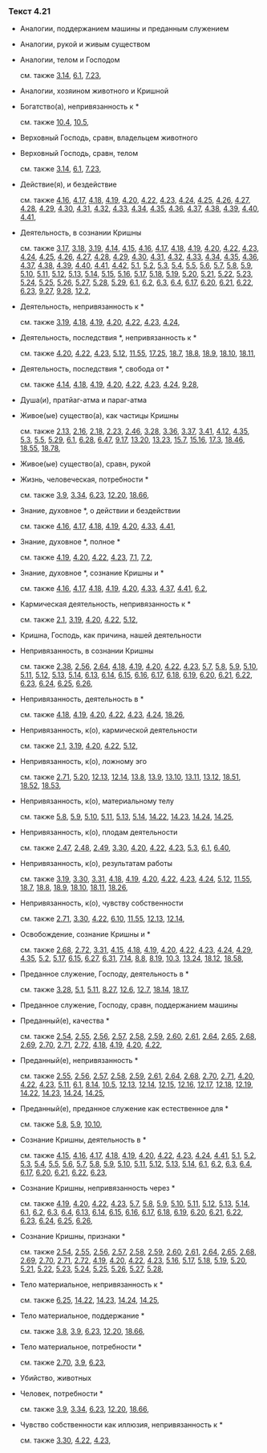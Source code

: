 ### Текст 4.21
	
- Аналогии, поддержанием машины и преданным служением

	
- Аналогии, рукой и живым существом

	
- Аналогии, телом и Господом

	см. также  [3.14](../03/0314.md),  [6.1](../06/0601.md),  [7.23](../07/0723.md), 
	
- Аналогии, хозяином животного и Кришной

	
- Богатство(а), непривязанность к *

	см. также  [10.4](../10/1004.md),  [10.5](../10/1005.md), 
	
- Верховный Господь, сравн, владельцем животного

	
- Верховный Господь, сравн, телом

	см. также  [3.14](../03/0314.md),  [6.1](../06/0601.md),  [7.23](../07/0723.md), 
	
- Действие(я), и бездействие

	см. также  [4.16](../04/0416.md),  [4.17](../04/0417.md),  [4.18](../04/0418.md),  [4.19](../04/0419.md),  [4.20](../04/0420.md),  [4.22](../04/0422.md),  [4.23](../04/0423.md),  [4.24](../04/0424.md),  [4.25](../04/0425.md),  [4.26](../04/0426.md),  [4.27](../04/0427.md),  [4.28](../04/0428.md),  [4.29](../04/0429.md),  [4.30](../04/0430.md),  [4.31](../04/0431.md),  [4.32](../04/0432.md),  [4.33](../04/0433.md),  [4.34](../04/0434.md),  [4.35](../04/0435.md),  [4.36](../04/0436.md),  [4.37](../04/0437.md),  [4.38](../04/0438.md),  [4.39](../04/0439.md),  [4.40](../04/0440.md),  [4.41](../04/0441.md), 
	
- Деятельность, в сознании Кришны

	см. также  [3.17](../03/0317.md),  [3.18](../03/0318.md),  [3.19](../03/0319.md),  [4.14](../04/0414.md),  [4.15](../04/0415.md),  [4.16](../04/0416.md),  [4.17](../04/0417.md),  [4.18](../04/0418.md),  [4.19](../04/0419.md),  [4.20](../04/0420.md),  [4.22](../04/0422.md),  [4.23](../04/0423.md),  [4.24](../04/0424.md),  [4.25](../04/0425.md),  [4.26](../04/0426.md),  [4.27](../04/0427.md),  [4.28](../04/0428.md),  [4.29](../04/0429.md),  [4.30](../04/0430.md),  [4.31](../04/0431.md),  [4.32](../04/0432.md),  [4.33](../04/0433.md),  [4.34](../04/0434.md),  [4.35](../04/0435.md),  [4.36](../04/0436.md),  [4.37](../04/0437.md),  [4.38](../04/0438.md),  [4.39](../04/0439.md),  [4.40](../04/0440.md),  [4.41](../04/0441.md),  [4.42](../04/0442.md),  [5.1](../05/0501.md),  [5.2](../05/0502.md),  [5.3](../05/0503.md),  [5.4](../05/0504.md),  [5.5](../05/0505.md),  [5.6](../05/0506.md),  [5.7](../05/0507.md),  [5.8](../05/0508.md),  [5.9](../05/0509.md),  [5.10](../05/0510.md),  [5.11](../05/0511.md),  [5.12](../05/0512.md),  [5.13](../05/0513.md),  [5.14](../05/0514.md),  [5.15](../05/0515.md),  [5.16](../05/0516.md),  [5.17](../05/0517.md),  [5.18](../05/0518.md),  [5.19](../05/0519.md),  [5.20](../05/0520.md),  [5.21](../05/0521.md),  [5.22](../05/0522.md),  [5.23](../05/0523.md),  [5.24](../05/0524.md),  [5.25](../05/0525.md),  [5.26](../05/0526.md),  [5.27](../05/0527.md),  [5.28](../05/0528.md),  [5.29](../05/0529.md),  [6.1](../06/0601.md),  [6.2](../06/0602.md),  [6.3](../06/0603.md),  [6.4](../06/0604.md),  [6.17](../06/0617.md),  [6.20](../06/0620.md),  [6.21](../06/0621.md),  [6.22](../06/0622.md),  [6.23](../06/0623.md),  [9.27](../09/0927.md),  [9.28](../09/0928.md),  [12.2](../12/1202.md), 
	
- Деятельность, непривязанность к *

	см. также  [3.19](../03/0319.md),  [4.18](../04/0418.md),  [4.19](../04/0419.md),  [4.20](../04/0420.md),  [4.22](../04/0422.md),  [4.23](../04/0423.md),  [4.24](../04/0424.md), 
	
- Деятельность, последствия *, непривязанность к *

	см. также  [4.20](../04/0420.md),  [4.22](../04/0422.md),  [4.23](../04/0423.md),  [5.12](../05/0512.md),  [11.55](../11/1155.md),  [17.25](../17/1725.md),  [18.7](../18/1807.md),  [18.8](../18/1808.md),  [18.9](../18/1809.md),  [18.10](../18/1810.md),  [18.11](../18/1811.md), 
	
- Деятельность, последствия *, свобода от *

	см. также  [4.14](../04/0414.md),  [4.18](../04/0418.md),  [4.19](../04/0419.md),  [4.20](../04/0420.md),  [4.22](../04/0422.md),  [4.23](../04/0423.md),  [4.24](../04/0424.md),  [9.28](../09/0928.md), 
	
- Душа(и), пратйаг-атма и параг-атма

	
- Живое(ые) существо(а), как частицы Кришны

	см. также  [2.13](../02/0213.md),  [2.16](../02/0216.md),  [2.18](../02/0218.md),  [2.23](../02/0223.md),  [2.46](../02/0246.md),  [3.28](../03/0328.md),  [3.36](../03/0336.md),  [3.37](../03/0337.md),  [3.41](../03/0341.md),  [4.12](../04/0412.md),  [4.35](../04/0435.md),  [5.3](../05/0503.md),  [5.5](../05/0505.md),  [5.29](../05/0529.md),  [6.1](../06/0601.md),  [6.28](../06/0628.md),  [6.47](../06/0647.md),  [9.17](../09/0917.md),  [13.20](../13/1320.md),  [13.23](../13/1323.md),  [15.7](../15/1507.md),  [15.16](../15/1516.md),  [17.3](../17/1703.md),  [18.46](../18/1846.md),  [18.55](../18/1855.md),  [18.78](../18/1878.md), 
	
- Живое(ые) существо(а), сравн, рукой

	
- Жизнь, человеческая, потребности *

	см. также  [3.9](../03/0309.md),  [3.34](../03/0334.md),  [6.23](../06/0623.md),  [12.20](../12/1220.md),  [18.66](../18/1866.md), 
	
- Знание, духовное *, о действии и бездействии

	см. также  [4.16](../04/0416.md),  [4.17](../04/0417.md),  [4.18](../04/0418.md),  [4.19](../04/0419.md),  [4.20](../04/0420.md),  [4.33](../04/0433.md),  [4.41](../04/0441.md), 
	
- Знание, духовное *, полное *

	см. также  [4.19](../04/0419.md),  [4.20](../04/0420.md),  [4.22](../04/0422.md),  [4.23](../04/0423.md),  [7.1](../07/0701.md),  [7.2](../07/0702.md), 
	
- Знание, духовное *, сознание Кришны и *

	см. также  [4.16](../04/0416.md),  [4.17](../04/0417.md),  [4.18](../04/0418.md),  [4.19](../04/0419.md),  [4.20](../04/0420.md),  [4.33](../04/0433.md),  [4.37](../04/0437.md),  [4.41](../04/0441.md),  [6.2](../06/0602.md), 
	
- Кармическая деятельность, непривязанность к *

	см. также  [2.1](../02/0201.md),  [3.19](../03/0319.md),  [4.20](../04/0420.md),  [4.22](../04/0422.md),  [5.12](../05/0512.md), 
	
- Кришна, Господь, как причина, нашей деятельности

	
- Непривязанность, в сознании Кришны

	см. также  [2.38](../02/0238.md),  [2.56](../02/0256.md),  [2.64](../02/0264.md),  [4.18](../04/0418.md),  [4.19](../04/0419.md),  [4.20](../04/0420.md),  [4.22](../04/0422.md),  [4.23](../04/0423.md),  [5.7](../05/0507.md),  [5.8](../05/0508.md),  [5.9](../05/0509.md),  [5.10](../05/0510.md),  [5.11](../05/0511.md),  [5.12](../05/0512.md),  [5.13](../05/0513.md),  [5.14](../05/0514.md),  [6.13](../06/0613.md),  [6.14](../06/0614.md),  [6.15](../06/0615.md),  [6.16](../06/0616.md),  [6.17](../06/0617.md),  [6.18](../06/0618.md),  [6.19](../06/0619.md),  [6.20](../06/0620.md),  [6.21](../06/0621.md),  [6.22](../06/0622.md),  [6.23](../06/0623.md),  [6.24](../06/0624.md),  [6.25](../06/0625.md),  [6.26](../06/0626.md), 
	
- Непривязанность, деятельность в *

	см. также  [4.18](../04/0418.md),  [4.19](../04/0419.md),  [4.20](../04/0420.md),  [4.22](../04/0422.md),  [4.23](../04/0423.md),  [4.24](../04/0424.md),  [18.26](../18/1826.md), 
	
- Непривязанность, к(о), кармической деятельности

	см. также  [2.1](../02/0201.md),  [3.19](../03/0319.md),  [4.20](../04/0420.md),  [4.22](../04/0422.md),  [5.12](../05/0512.md), 
	
- Непривязанность, к(о), ложному эго

	см. также  [2.71](../02/0271.md),  [5.20](../05/0520.md),  [12.13](../12/1213.md),  [12.14](../12/1214.md),  [13.8](../13/1308.md),  [13.9](../13/1309.md),  [13.10](../13/1310.md),  [13.11](../13/1311.md),  [13.12](../13/1312.md),  [18.51](../18/1851.md),  [18.52](../18/1852.md),  [18.53](../18/1853.md), 
	
- Непривязанность, к(о), материальному телу

	см. также  [5.8](../05/0508.md),  [5.9](../05/0509.md),  [5.10](../05/0510.md),  [5.11](../05/0511.md),  [5.13](../05/0513.md),  [5.14](../05/0514.md),  [14.22](../14/1422.md),  [14.23](../14/1423.md),  [14.24](../14/1424.md),  [14.25](../14/1425.md), 
	
- Непривязанность, к(о), плодам деятельности

	см. также  [2.47](../02/0247.md),  [2.48](../02/0248.md),  [2.49](../02/0249.md),  [3.30](../03/0330.md),  [4.20](../04/0420.md),  [4.22](../04/0422.md),  [4.23](../04/0423.md),  [5.3](../05/0503.md),  [6.1](../06/0601.md),  [6.40](../06/0640.md), 
	
- Непривязанность, к(о), результатам работы

	см. также  [3.19](../03/0319.md),  [3.30](../03/0330.md),  [3.31](../03/0331.md),  [4.18](../04/0418.md),  [4.19](../04/0419.md),  [4.20](../04/0420.md),  [4.22](../04/0422.md),  [4.23](../04/0423.md),  [4.24](../04/0424.md),  [5.12](../05/0512.md),  [11.55](../11/1155.md),  [18.7](../18/1807.md),  [18.8](../18/1808.md),  [18.9](../18/1809.md),  [18.10](../18/1810.md),  [18.11](../18/1811.md),  [18.26](../18/1826.md), 
	
- Непривязанность, к(о), чувству собственности

	см. также  [2.71](../02/0271.md),  [3.30](../03/0330.md),  [4.22](../04/0422.md),  [6.10](../06/0610.md),  [11.55](../11/1155.md),  [12.13](../12/1213.md),  [12.14](../12/1214.md), 
	
- Освобождение, сознание Кришны и *

	см. также  [2.68](../02/0268.md),  [2.72](../02/0272.md),  [3.31](../03/0331.md),  [4.15](../04/0415.md),  [4.18](../04/0418.md),  [4.19](../04/0419.md),  [4.20](../04/0420.md),  [4.22](../04/0422.md),  [4.23](../04/0423.md),  [4.24](../04/0424.md),  [4.29](../04/0429.md),  [4.35](../04/0435.md),  [5.2](../05/0502.md),  [5.17](../05/0517.md),  [6.15](../06/0615.md),  [6.27](../06/0627.md),  [6.31](../06/0631.md),  [7.14](../07/0714.md),  [8.8](../08/0808.md),  [8.19](../08/0819.md),  [10.3](../10/1003.md),  [13.24](../13/1324.md),  [18.12](../18/1812.md),  [18.58](../18/1858.md), 
	
- Преданное служение, Господу, деятельность в *

	см. также  [3.28](../03/0328.md),  [5.1](../05/0501.md),  [5.11](../05/0511.md),  [8.27](../08/0827.md),  [12.6](../12/1206.md),  [12.7](../12/1207.md),  [18.14](../18/1814.md),  [18.17](../18/1817.md), 
	
- Преданное служение, Господу, сравн, поддержанием машины

	
- Преданный(е), качества *

	см. также  [2.54](../02/0254.md),  [2.55](../02/0255.md),  [2.56](../02/0256.md),  [2.57](../02/0257.md),  [2.58](../02/0258.md),  [2.59](../02/0259.md),  [2.60](../02/0260.md),  [2.61](../02/0261.md),  [2.64](../02/0264.md),  [2.65](../02/0265.md),  [2.68](../02/0268.md),  [2.69](../02/0269.md),  [2.70](../02/0270.md),  [2.71](../02/0271.md),  [2.72](../02/0272.md),  [4.18](../04/0418.md),  [4.19](../04/0419.md),  [4.20](../04/0420.md),  [4.22](../04/0422.md), 
	
- Преданный(е), непривязанность *

	см. также  [2.55](../02/0255.md),  [2.56](../02/0256.md),  [2.57](../02/0257.md),  [2.58](../02/0258.md),  [2.59](../02/0259.md),  [2.61](../02/0261.md),  [2.64](../02/0264.md),  [2.68](../02/0268.md),  [2.70](../02/0270.md),  [2.71](../02/0271.md),  [4.20](../04/0420.md),  [4.22](../04/0422.md),  [4.23](../04/0423.md),  [5.11](../05/0511.md),  [6.1](../06/0601.md),  [8.14](../08/0814.md),  [10.5](../10/1005.md),  [12.13](../12/1213.md),  [12.14](../12/1214.md),  [12.15](../12/1215.md),  [12.16](../12/1216.md),  [12.17](../12/1217.md),  [12.18](../12/1218.md),  [12.19](../12/1219.md),  [14.22](../14/1422.md),  [14.23](../14/1423.md),  [14.24](../14/1424.md),  [14.25](../14/1425.md), 
	
- Преданный(е), преданное служение как естественное для *

	см. также  [5.8](../05/0508.md),  [5.9](../05/0509.md),  [10.10](../10/1010.md), 
	
- Сознание Кришны, деятельность в *

	см. также  [4.15](../04/0415.md),  [4.16](../04/0416.md),  [4.17](../04/0417.md),  [4.18](../04/0418.md),  [4.19](../04/0419.md),  [4.20](../04/0420.md),  [4.22](../04/0422.md),  [4.23](../04/0423.md),  [4.24](../04/0424.md),  [4.41](../04/0441.md),  [5.1](../05/0501.md),  [5.2](../05/0502.md),  [5.3](../05/0503.md),  [5.4](../05/0504.md),  [5.5](../05/0505.md),  [5.6](../05/0506.md),  [5.7](../05/0507.md),  [5.8](../05/0508.md),  [5.9](../05/0509.md),  [5.10](../05/0510.md),  [5.11](../05/0511.md),  [5.12](../05/0512.md),  [5.13](../05/0513.md),  [5.14](../05/0514.md),  [6.1](../06/0601.md),  [6.2](../06/0602.md),  [6.3](../06/0603.md),  [6.4](../06/0604.md),  [6.17](../06/0617.md),  [6.20](../06/0620.md),  [6.21](../06/0621.md),  [6.22](../06/0622.md),  [6.23](../06/0623.md), 
	
- Сознание Кришны, непривязанность через *

	см. также  [4.19](../04/0419.md),  [4.20](../04/0420.md),  [4.22](../04/0422.md),  [4.23](../04/0423.md),  [5.7](../05/0507.md),  [5.8](../05/0508.md),  [5.9](../05/0509.md),  [5.10](../05/0510.md),  [5.11](../05/0511.md),  [5.12](../05/0512.md),  [5.13](../05/0513.md),  [5.14](../05/0514.md),  [6.1](../06/0601.md),  [6.2](../06/0602.md),  [6.3](../06/0603.md),  [6.4](../06/0604.md),  [6.13](../06/0613.md),  [6.14](../06/0614.md),  [6.15](../06/0615.md),  [6.16](../06/0616.md),  [6.17](../06/0617.md),  [6.18](../06/0618.md),  [6.19](../06/0619.md),  [6.20](../06/0620.md),  [6.21](../06/0621.md),  [6.22](../06/0622.md),  [6.23](../06/0623.md),  [6.24](../06/0624.md),  [6.25](../06/0625.md),  [6.26](../06/0626.md), 
	
- Сознание Кришны, признаки *

	см. также  [2.54](../02/0254.md),  [2.55](../02/0255.md),  [2.56](../02/0256.md),  [2.57](../02/0257.md),  [2.58](../02/0258.md),  [2.59](../02/0259.md),  [2.60](../02/0260.md),  [2.61](../02/0261.md),  [2.64](../02/0264.md),  [2.65](../02/0265.md),  [2.68](../02/0268.md),  [2.69](../02/0269.md),  [2.70](../02/0270.md),  [2.71](../02/0271.md),  [2.72](../02/0272.md),  [4.19](../04/0419.md),  [4.20](../04/0420.md),  [4.22](../04/0422.md),  [4.23](../04/0423.md),  [5.16](../05/0516.md),  [5.17](../05/0517.md),  [5.18](../05/0518.md),  [5.19](../05/0519.md),  [5.20](../05/0520.md),  [5.21](../05/0521.md),  [5.22](../05/0522.md),  [5.23](../05/0523.md),  [5.24](../05/0524.md),  [5.25](../05/0525.md),  [5.26](../05/0526.md),  [5.27](../05/0527.md),  [5.28](../05/0528.md), 
	
- Тело материальное, непривязанность к *

	см. также  [6.25](../06/0625.md),  [14.22](../14/1422.md),  [14.23](../14/1423.md),  [14.24](../14/1424.md),  [14.25](../14/1425.md), 
	
- Тело материальное, поддержание *

	см. также  [3.8](../03/0308.md),  [3.9](../03/0309.md),  [6.23](../06/0623.md),  [12.20](../12/1220.md),  [18.66](../18/1866.md), 
	
- Тело материальное, потребности *

	см. также  [2.70](../02/0270.md),  [3.9](../03/0309.md),  [6.23](../06/0623.md), 
	
- Убийство, животных

	
- Человек, потребности *

	см. также  [3.9](../03/0309.md),  [3.34](../03/0334.md),  [6.23](../06/0623.md),  [12.20](../12/1220.md),  [18.66](../18/1866.md), 
	
- Чувство собственности как иллюзия, непривязанность к *

	см. также  [3.30](../03/0330.md),  [4.22](../04/0422.md),  [4.23](../04/0423.md), 
